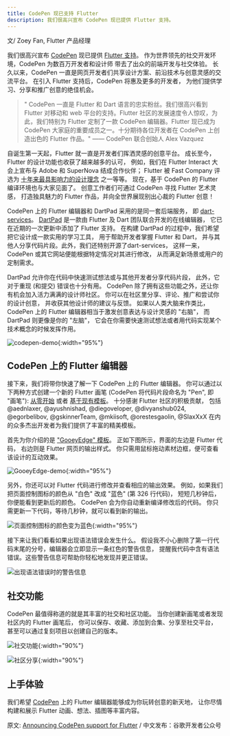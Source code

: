 ```yaml
---
title: CodePen 现已支持 Flutter
description: 我们很高兴宣布 CodePen 现已提供 Flutter 支持。
---
```


文/ Zoey Fan, Flutter 产品经理

我们很高兴宣布 [CodePen](http://codepen.io/) 现已提供
[Flutter 支持](https://codepen.io/flutter)。
作为世界领先的社交开发环境，CodePen 为数百万开发者和设计师
带去了出众的前端开发与社交体验。
长久以来，CodePen 一直是网页开发者们共享设计方案、前沿技术与创意灵感的交流平台。
在引入 Flutter 支持后，CodePen 将惠及更多的开发者，
为他们提供学习、分享和推广创意的绝佳机会。

> " CodePen 一直是 Flutter 和 Dart 语言的忠实粉丝。我们很高兴看到 Flutter 对移动和 web 平台的支持。Flutter 社区的发展速度令人惊叹，为此，我们特别为 Flutter 定制了一款 CodePen 编辑器。Flutter 现已成为 CodePen 大家庭的重要成员之一。十分期待各位开发者在 CodePen 上创造出色的 Flutter 作品。"
—— CodePen 联合创始人 Alex Vazquez

自诞生第一天起，Flutter 就一直是开发者们挥洒灵感的创意平台。
成长至今，Flutter 的设计功能也收获了越来越多的认可，
例如，我们在 Flutter Interact 大会上宣布与 Adobe 和 SuperNova 结成合作伙伴；
Flutter 被 Fast Company 评选为
[十年来最具影响力的设计理念](https://www.fastcompany.com/90442092/the-14-most-important-design-ideas-of-the-decade-according-to-the-experts )
之一等等。
现在，基于 CodePen 的 Flutter 编译环境也与大家见面了。
创意工作者们可通过 CodePen 寻找 Flutter 艺术灵感，
打造独具魅力的 Flutter 作品，并向全世界展现别出心裁的 Flutter 创意！

CodePen 上的 Flutter 编辑器和 DartPad 采用的是同一套后端服务，
即 [dart-services](https://github.com/dart-lang/dart-services)。
[DartPad](https://dartpad.cn) 是一款由 Flutter 及 Dart 团队联合开发的在线编辑器，
它已在近期的一次更新中添加了 Flutter 支持。
在构建 DartPad 的过程中，我们希望把它设计成一款实用的学习工具，
用于帮助开发者掌握 Flutter 和 Dart，
并与其他人分享代码片段。此外，我们还特别开源了dart-services，
这样一来，CodePen 或其它网站便能根据特定情况对其进行修改，
从而满足新场景或用户的定制需求。

DartPad 允许你在代码中快速测试想法或与其他开发者分享代码片段，
此外，它对于重现 (和提交) 错误也十分有用。
CodePen 除了拥有这些功能之外，还让你有机会加入活力满满的设计师社区。
你可以在社区里分享、评论、推广和尝试你的设计创意，
并收获其他设计师的建议与反馈。
如果以人类大脑来作类比，
CodePen 上的 Flutter 编辑器相当于激发创意表达与设计灵感的 "右脑"，
而 DartPad 则更像是你的 "左脑"，
它会在你需要快速测试想法或者用代码实现某个技术概念的时候发挥作用。

![codepen-demo]({{site.flutter-files-cn}}/posts/flutter-cn/2020/announcing-codepen-support-for-flutter/codepen-demo.gif){:width="95%"}

## CodePen 上的 Flutter 编辑器

接下来，我们将带你快速了解一下 CodePen 上的 Flutter 编辑器。
你可以通过以下两种方式创建一个新的 Flutter 画笔 
(CodePen 将代码片段命名为 "Pen", 即 "画笔"): 
[从零开始](https://codepen.io/pen/editor/flutter) 或者
[基于现有模板](https://codepen.io/topic/flutter/templates)。
十分感谢 Flutter 社区的积极贡献，
包括 @aednlaxer, @ayushnishad, @diegoveloper, @divyanshub024, @egorbelibov, @gskinnerTeam, @mkiisoft, @orestesgaolin, @SlaxXxX 
在内的众多杰出开发者为我们提供了丰富的精美模板。

首先为你介绍的是 ["GooeyEdge" 模板](https://codepen.io/zoeyfan/pen/ExVaXGK)。
正如下图所示，界面的左边是 Flutter 代码，
右边则是 Flutter 网页的输出样式。
你只需用鼠标拖动素材边框，便可查看该设计的互动效果。

![GooeyEdge-demo]({{site.flutter-files-cn}}/posts/flutter-cn/2020/announcing-codepen-support-for-flutter/Gooey-edge-animation.gif){:width="95%"}

另外，你还可以对 Flutter 代码进行修改并查看相应的输出效果。
例如，如果我们把页面控制图标的颜色从 "白色" 改成 "蓝色" (第 326 行代码)，
短短几秒钟后，你便能看到更新后的颜色。
CodePen 会为你自动重新编译修改后的代码。
你只需更新一下代码，等待几秒钟，就可以看到新的输出。

![页面控制图标的颜色变为蓝色]({{site.flutter-files-cn}}/posts/flutter-cn/2020/announcing-codepen-support-for-flutter/page-control-indicator.png){:width="95%"}

接下来让我们看看如果出现语法错误会发生什么。
假设我不小心删除了第一行代码末尾的分号，编辑器会立即显示一条红色的警告信息，
提醒我代码中含有语法错误。这些警告信息可帮助你轻松地发现并更正错误。

![出现语法错误时的警告信息]({{site.flutter-files-cn}}/posts/flutter-cn/2020/announcing-codepen-support-for-flutter/debug-codepen.png)

## 社交功能

CodePen 最值得称道的就是其丰富的社交和社区功能。
当你创建新画笔或者发现社区内的 Flutter 画笔后，
你可以保存、收藏、添加到合集、分享至社交平台，
甚至可以通过复刻项目以创建自己的版本。

![社交功能]({{site.flutter-files-cn}}/posts/flutter-cn/2020/announcing-codepen-support-for-flutter/social1.png){:width="90%"}

![社区分享]({{site.flutter-files-cn}}/posts/flutter-cn/2020/announcing-codepen-support-for-flutter/social2.png){:width="90%"}

## 上手体验

我们希望 [CodePen](https://codepen.io/flutter) 上的 Flutter 编辑器能够成为你玩转创意的新天地，
让你尽情构建和展示 Flutter 动画、想法、插图等丰富内容。

原文: [Announcing CodePen support for Flutter](https://medium.com/flutter/announcing-codepen-support-for-flutter-bb346406fe50) /
中文发布：谷歌开发者公众号